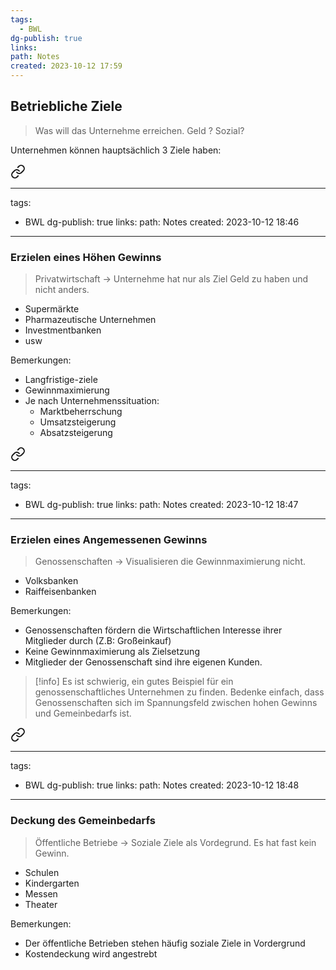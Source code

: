 ```yaml
---
tags:
  - BWL
dg-publish: true
links: 
path: Notes
created: 2023-10-12 17:59
---
```

## Betriebliche Ziele 
>Was will das Unternehme erreichen. Geld ? Sozial?


Unternehmen können hauptsächlich 3 Ziele haben:


<div class="transclusion internal-embed is-loaded"><a class="markdown-embed-link" href="/02-resources/notes/erzielen-eines-hoehen-gewinns/" aria-label="Open link"><svg xmlns="http://www.w3.org/2000/svg" width="24" height="24" viewBox="0 0 24 24" fill="none" stroke="currentColor" stroke-width="2" stroke-linecap="round" stroke-linejoin="round" class="svg-icon lucide-link"><path d="M10 13a5 5 0 0 0 7.54.54l3-3a5 5 0 0 0-7.07-7.07l-1.72 1.71"></path><path d="M14 11a5 5 0 0 0-7.54-.54l-3 3a5 5 0 0 0 7.07 7.07l1.71-1.71"></path></svg></a><div class="markdown-embed">



---
tags:
  - BWL
dg-publish: true
links: 
path: Notes
created: 2023-10-12 18:46
---
### Erzielen eines Höhen Gewinns 

> Privatwirtschaft -> Unternehme hat nur als Ziel Geld zu haben und nicht anders. 

- Supermärkte
- Pharmazeutische Unternehmen
- Investmentbanken
- usw

Bemerkungen:
- Langfristige-ziele
- Gewinnmaximierung
- Je nach Unternehmenssituation:
	- Marktbeherrschung
	- Umsatzsteigerung
	- Absatzsteigerung




</div></div>


<div class="transclusion internal-embed is-loaded"><a class="markdown-embed-link" href="/02-resources/notes/erzielen-eines-angemessenen-gewinns/" aria-label="Open link"><svg xmlns="http://www.w3.org/2000/svg" width="24" height="24" viewBox="0 0 24 24" fill="none" stroke="currentColor" stroke-width="2" stroke-linecap="round" stroke-linejoin="round" class="svg-icon lucide-link"><path d="M10 13a5 5 0 0 0 7.54.54l3-3a5 5 0 0 0-7.07-7.07l-1.72 1.71"></path><path d="M14 11a5 5 0 0 0-7.54-.54l-3 3a5 5 0 0 0 7.07 7.07l1.71-1.71"></path></svg></a><div class="markdown-embed">



---
tags:
  - BWL
dg-publish: true
links: 
path: Notes
created: 2023-10-12 18:47
---
### Erzielen eines Angemessenen Gewinns
> Genossenschaften -> Visualisieren die Gewinnmaximierung nicht.

- Volksbanken  
- Raiffeisenbanken

Bemerkungen:
- Genossenschaften fördern die Wirtschaftlichen Interesse ihrer Mitglieder durch (Z.B: Großeinkauf)
- Keine Gewinnmaximierung als Zielsetzung
- Mitglieder der Genossenschaft sind ihre eigenen Kunden.

>[!info] 
>Es ist schwierig, ein gutes Beispiel für ein genossenschaftliches Unternehmen zu finden. Bedenke einfach, dass Genossenschaften sich im Spannungsfeld zwischen hohen Gewinns und Gemeinbedarfs ist.




</div></div>


<div class="transclusion internal-embed is-loaded"><a class="markdown-embed-link" href="/02-resources/notes/deckung-des-gemeinbedarfs/" aria-label="Open link"><svg xmlns="http://www.w3.org/2000/svg" width="24" height="24" viewBox="0 0 24 24" fill="none" stroke="currentColor" stroke-width="2" stroke-linecap="round" stroke-linejoin="round" class="svg-icon lucide-link"><path d="M10 13a5 5 0 0 0 7.54.54l3-3a5 5 0 0 0-7.07-7.07l-1.72 1.71"></path><path d="M14 11a5 5 0 0 0-7.54-.54l-3 3a5 5 0 0 0 7.07 7.07l1.71-1.71"></path></svg></a><div class="markdown-embed">



---
tags:
  - BWL
dg-publish: true
links: 
path: Notes
created: 2023-10-12 18:48
---
### Deckung des Gemeinbedarfs 
> Öffentliche Betriebe -> Soziale Ziele als Vordegrund. Es hat fast kein Gewinn.

- Schulen
- Kindergarten
- Messen
- Theater

Bemerkungen:
- Der öffentliche Betrieben stehen häufig soziale Ziele in Vordergrund 
- Kostendeckung wird angestrebt



</div></div>
 
